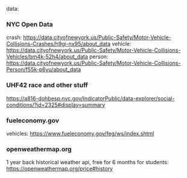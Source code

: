 data:

### NYC Open Data
crash: https://data.cityofnewyork.us/Public-Safety/Motor-Vehicle-Collisions-Crashes/h9gi-nx95/about_data
vehicle: https://data.cityofnewyork.us/Public-Safety/Motor-Vehicle-Collisions-Vehicles/bm4k-52h4/about_data
person: https://data.cityofnewyork.us/Public-Safety/Motor-Vehicle-Collisions-Person/f55k-p6yu/about_data

### UHF42 race and other stuff
https://a816-dohbesp.nyc.gov/IndicatorPublic/data-explorer/social-conditions/?id=2325#display=summary

### fueleconomy.gov
vehicles: https://www.fueleconomy.gov/feg/ws/index.shtml

### openweathermap.org
1 year back historical weather api, free for 6 months for students: https://openweathermap.org/price#history